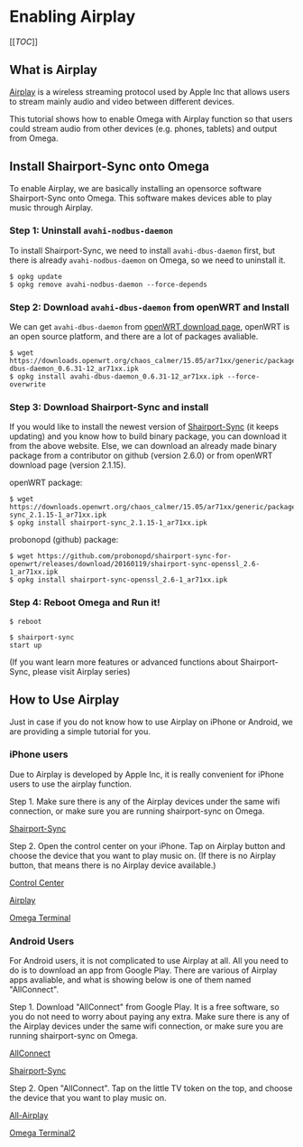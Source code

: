 # Enabling Airplay

[[_TOC_]]

[//]: # (What is Airplay)

## What is Airplay
[Airplay](https://en.wikipedia.org/wiki/AirPlay) is a wireless streaming protocol used by Apple Inc that allows users to stream mainly audio and video between different devices. 

This tutorial shows how to enable Omega with Airplay function so that users could stream audio from other devices (e.g. phones, tablets) and output from Omega.

[//]: # (Installing Shairport-Sync onto Omega)

## Install Shairport-Sync onto Omega

To enable Airplay, we are basically installing an opensorce software Shairport-Sync onto Omega. This software makes devices able to play music through Airplay.

### Step 1: Uninstall `avahi-nodbus-daemon`

To install Shairport-Sync, we need to install `avahi-dbus-daemon` first, but there is already `avahi-nodbus-daemon` on Omega, so we need to uninstall it.

```
$ opkg update
$ opkg remove avahi-nodbus-daemon --force-depends
```

### Step 2: Download `avahi-dbus-daemon` from openWRT and Install

We can get `avahi-dbus-daemon` from [openWRT download page](https://downloads.openwrt.org/), openWRT is an open source platform, and there are a lot of packages avaliable.

```
$ wget https://downloads.openwrt.org/chaos_calmer/15.05/ar71xx/generic/packages/packages/avahi-dbus-daemon_0.6.31-12_ar71xx.ipk
$ opkg install avahi-dbus-daemon_0.6.31-12_ar71xx.ipk --force-overwrite
```

### Step 3: Download Shairport-Sync and install

If you would like to install the newest version of [Shairport-Sync](https://github.com/mikebrady/shairport-sync) (it keeps updating) and you know how to build binary package, you can download it from the above website. Else, we can download an already made binary package from a contributor on github (version 2.6.0) or from openWRT download page (version 2.1.15).

openWRT package:

``` 
$ wget https://downloads.openwrt.org/chaos_calmer/15.05/ar71xx/generic/packages/packages/shairport-sync_2.1.15-1_ar71xx.ipk
$ opkg install shairport-sync_2.1.15-1_ar71xx.ipk
```

probonopd (github) package:

```
$ wget https://github.com/probonopd/shairport-sync-for-openwrt/releases/download/20160119/shairport-sync-openssl_2.6-1_ar71xx.ipk
$ opkg install shairport-sync-openssl_2.6-1_ar71xx.ipk
```

### Step 4: Reboot Omega and Run it!

```
$ reboot
```
```
$ shairport-sync 
start up

```

(If you want learn more features or advanced functions about Shairport-Sync, please visit Airplay series)

[//]: # (How To Use Airplay)

## How to Use Airplay

Just in case if you do not know how to use Airplay on iPhone or Android, we are providing a simple tutorial for you.

### iPhone users

Due to Airplay is developed by Apple Inc, it is really convenient for iPhone users to use the airplay function.

Step 1. Make sure there is any of the Airplay devices under the same wifi connection, or make sure you are running shairport-sync on Omega.

[Shairport-Sync](//i.imgur.com/xvzfcCy.png)

Step 2. Open the control center on your iPhone. Tap on Airplay button and choose the device that you want to play music on. (If there is no Airplay button, that means there is no Airplay device available.)

[Control Center](//i.imgur.com/GrILOWK.png)

[Airplay](//i.imgur.com/H5c8vAA.png)

[Omega Terminal](//imgur.com/mC6KgRo.jpg)

### Android Users

For Android users, it is not complicated to use Airplay at all. All you need to do is to download an app from Google Play. There are various of Airplay apps avaliable, and what is showing below is one of them named "AllConnect".

Step 1. Download "AllConnect" from Google Play. It is a free software, so you do not need to worry about paying any extra. Make sure there is any of the Airplay devices under the same wifi connection, or make sure you are running shairport-sync on Omega.

[AllConnect](//i.imgur.com/h7QeVhb.png)

[Shairport-Sync](//i.imgur.com/xvzfcCy.png)

Step 2. Open "AllConnect". Tap on the little TV token on the top, and choose the device that you want to play music on.

[All-Airplay](//i.imgur.com/Joy8YwV.png)

[Omega Terminal2](//i.imgur.com/LmQcA0j.png)